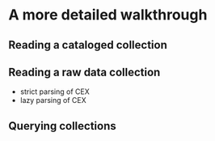 # A more detailed walkthrough



## Reading a cataloged collection


## Reading a raw data collection

- strict parsing of CEX
- lazy parsing of CEX


## Querying collections